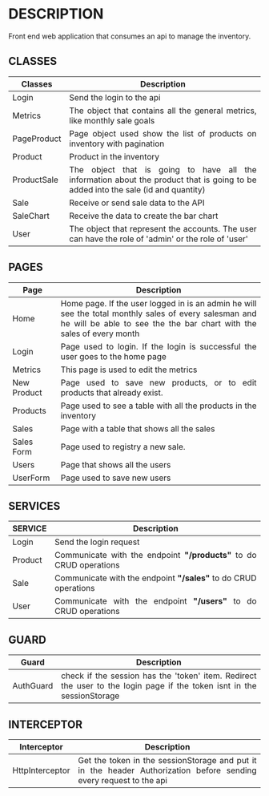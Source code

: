 # DESCRIPTION
Front end web application that consumes an api to manage the inventory.
## CLASSES

 | Classes  | Description |
| ------------- |:-------------:|
| Login      |<div style="text-align: justify;"> Send the login to the api     |
| Metrics      |<div style="text-align: justify;"> The object that contains all the general metrics, like monthly sale goals     |
| PageProduct      |<div style="text-align: justify;"> Page object used show the list of products on inventory with pagination     |
| Product      |<div style="text-align: justify;"> Product in the inventory     |
| ProductSale      |<div style="text-align: justify;"> The object that is going to have all the information about the product that is going to be added into the sale (id and quantity)    |
| Sale      |<div style="text-align: justify;"> Receive or send sale data to the API     |
| SaleChart      |<div style="text-align: justify;"> Receive the data to create the bar chart     |
| User      |<div style="text-align: justify;"> The object that represent the accounts. The user can have the role of 'admin' or the role of 'user'     |

 
 
## PAGES

| Page  | Description |
| ------------- |:-------------:|
| Home      |<div style="text-align: justify;"> Home page. If the user logged in is an admin he will see the total monthly sales of every salesman and he will be able to see the the bar chart with the sales of every month    |
| Login      |<div style="text-align: justify;"> Page used to login. If the login is successful the user goes to the home page    |
| Metrics      |<div style="text-align: justify;"> This page is used to edit the metrics    |
| New Product     |<div style="text-align: justify;"> Page used to save new products, or to edit products that already exist.     |
| Products      |<div style="text-align: justify;"> Page used to see a table with all the products in the inventory    |
| Sales      |<div style="text-align: justify;"> Page with a table that shows all the sales     |
| Sales Form      |<div style="text-align: justify;">Page used to registry a new sale.    |
| Users      |<div style="text-align: justify;"> Page that shows all the users     |
| UserForm      |<div style="text-align: justify;"> Page used to save new users     |


## SERVICES
| SERVICE  | Description |
| ------------- |:-------------:|
| Login      |<div style="text-align: justify;">  Send the login request   |
| Product      |<div style="text-align: justify;"> Communicate with the endpoint **"/products"** to do CRUD operations   |
| Sale      |<div style="text-align: justify;"> Communicate with the endpoint **"/sales"** to do CRUD operations    |
| User    |<div style="text-align: justify;">Communicate with the endpoint **"/users"** to do CRUD operations     |

## GUARD
| Guard  | Description |
| ------------- |:-------------:|
| AuthGuard      |<div style="text-align: justify;">  check if the session has the 'token' item. Redirect the user to the login page if the token isnt in the sessionStorage  |


## INTERCEPTOR
| Interceptor  | Description |
| ------------- |:-------------:|
| HttpInterceptor     |<div style="text-align: justify;">  Get the token in the sessionStorage and put it in the header Authorization before sending every request to the api  |
